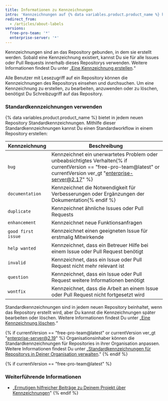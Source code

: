 ```yaml
---
title: Informationen zu Kennzeichnungen
intro: 'Kennzeichnungen auf {% data variables.product.product_name %} helfen Dir, Deine Arbeit zu organisieren und zu priorisieren. Du kannst Kennzeichnungen auf Issues und Pull Requests anwenden, um Priorität, Kategorie oder andere Informationen zu kennzeichnen, die Du für nützlich hältst.'
redirect_from:
  - /articles/about-labels
versions:
  free-pro-team: '*'
  enterprise-server: '*'
---
```


Kennzeichnungen sind an das Repository gebunden, in dem sie erstellt werden. Sobald eine Kennzeichnung existiert, kannst Du sie für alle Issues oder Pull Requests innerhalb dieses Repositorys verwenden. Weitere Informationen findest Du unter „[Eine Kennzeichnung erstellen](/articles/creating-a-label/).“

Alle Benutzer mit Lesezugriff auf ein Repository können die Kennzeichnungen des Repositorys einsehen und durchsuchen. Um eine Kennzeichnung zu erstellen, zu bearbeiten, anzuwenden oder zu löschen, benötigst Du Schreibzugriff auf das Repository.

### Standardkennzeichnungen verwenden

{% data variables.product.product_name %} bietet in jedem neuen Repository Standardkennzeichnungen. Mithilfe dieser Standardkennzeichnungen kannst Du einen Standardworkflow in einem Repository erstellen:

| Kennzeichnung      | Beschreibung                                                                                                                         |
| ------------------ | ------------------------------------------------------------------------------------------------------------------------------------ |
| `bug`              | Kennzeichnet ein unerwartetes Problem oder unbeabsichtigtes Verhalten{% if currentVersion == "free-pro-team@latest" or currentVersion ver_gt "enterprise-server@2.17" %}
| `documentation`    | Kennzeichnet die Notwendigkeit für Verbesserungen oder Ergänzungen der Dokumentation{% endif %}
| `duplicate`        | Kennzeichnet ähnliche Issues oder Pull Requests                                                                                      |
| `enhancement`      | Kennzeichnet neue Funktionsanfragen                                                                                                  |
| `good first issue` | Kennzeichnet einen geeigneten Issue für erstmalig Mitwirkende                                                                        |
| `help wanted`      | Kennzeichnet, dass ein Betreuer Hilfe bei einem Issue oder Pull Request benötigt                                                     |
| `invalid`          | Kennzeichnet, dass ein Issue oder Pull Request nicht mehr relevant ist                                                               |
| `question`         | Kennzeichnet, dass ein Issue oder Pull Request weitere Informationen benötigt                                                        |
| `wontfix`          | Kennzeichnet, dass die Arbeit an einem Issue oder Pull Request nicht fortgesetzt wird                                                |

Standardkennzeichnungen sind in jedem neuen Repository beinhaltet, wenn das Repository erstellt wird, aber Du kannst die Kennzeichnungen später bearbeiten oder löschen. Weitere Informationen findest Du unter „[Eine Kennzeichnung löschen](/articles/deleting-a-label/).“

{% if currentVersion == "free-pro-team@latest" or currentVersion ver_gt "enterprise-server@2.19" %}
Organisationsinhaber können die Standardkennzeichnungen für Repositories in ihrer Organisation anpassen. Weitere Informationen findest Du unter „[Standardkennzeichnungen für Repositorys in Deiner Organisation verwalten](/articles/managing-default-labels-for-repositories-in-your-organization)."
{% endif %}

{% if currentVersion == "free-pro-team@latest" %}
### Weiterführende Informationen

- „[Ermutigen hilfreicher Beiträge zu Deinem Projekt über Kennzeichnungen](/github/building-a-strong-community/encouraging-helpful-contributions-to-your-project-with-labels)"
{% endif %}

